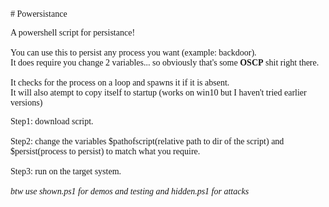 <font face="consolas">
# Powersistance

A powershell script for persistance!
<br>
<br>
You can use this to persist any process you want (example: backdoor).
<br>
It does require you change 2 variables... so obviously that's some <strong>OSCP</strong> shit right there.
<br>
<br>
It checks for the process on a loop and spawns it if it is absent.
<br>
It will also atempt to copy itself to startup (works on win10 but I haven't tried earlier versions)

Step1: download script.
<br>
<br>
Step2: change the variables $pathofscript(relative path to dir of the script) and $persist(process to persist) to match what you require.
<br>
<br>
Step3: run on the target system.
<br>
<br>
<em>btw use shown.ps1 for demos and testing and hidden.ps1 for attacks</em>
</font>
